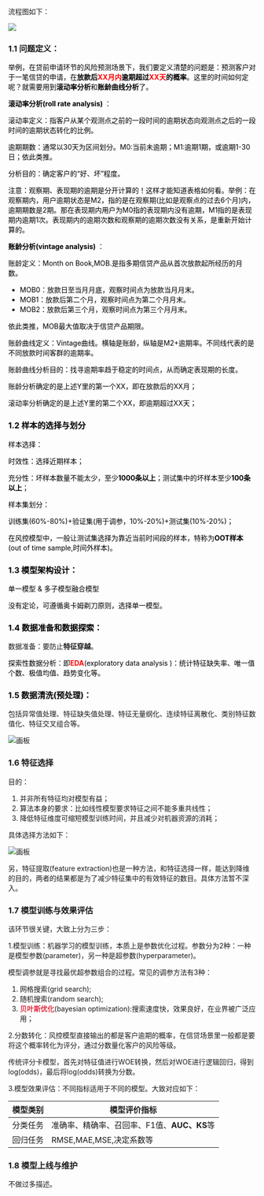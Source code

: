 流程图如下：

![](https://cdn.nlark.com/yuque/0/2024/png/2985714/1732604973660-ca12b6d5-ec24-40c7-b66f-7783da87551b.png)

### 1.1 问题定义：
<font style="color:black;">举例，在贷前申请环节的风险预测场景下，我们要定义清楚的问题是：预测客户对于一笔信贷的申请，在</font>**<font style="color:black;">放款后</font>****<font style="color:red;">XX月内</font>****<font style="color:black;">逾期超过</font>****<font style="color:red;">XX天</font>****<font style="color:black;">的概率</font>**<font style="color:black;">。这里的时间如何定呢？就需要用到</font>**<font style="color:black;">滚动率分析</font>**<font style="color:black;">和</font>**<font style="color:black;">账龄曲线分析</font>**<font style="color:black;">了。</font>

**<font style="color:black;">滚动率分析(roll rate analysis) </font>**<font style="color:black;">：</font>

<font style="color:black;">滚动率定义：指客户从某个观测点之前的一段时间的逾期状态向观测点之后的一段时间的逾期状态转化的比例。</font>

<font style="color:black;">逾期期数：通常以30天为区间划分。M0:当前未逾期；M1:逾期1期，或逾期1-30日；依此类推。</font>

<font style="color:black;">分析目的：确定客户的“好、坏”程度。</font>

<font style="color:black;">注意：观察期、表现期的逾期是分开计算的！这样才能知道表格如何看。举例：在观察期内，用户逾期状态是M2，指的是在观察期(比如是观察点的过去6个月)内，逾期期数是2期。那在表现期内用户为M0指的表现期内没有逾期，M1指的是表现期内逾期1次。表现期内的逾期次数和观察期的逾期次数没有关系，是重新开始计算的。</font>

**<font style="color:black;">账龄分析(vintage analysis) </font>**<font style="color:black;">：</font>

<font style="color:black;">账龄定义：Month on Book,MOB.是指多期信贷产品从首次放款起所经历的月数。</font>

+ <font style="color:black;">MOB0：放款日至当月月底，观察时间点为放款当月月末。</font>
+ <font style="color:black;">MOB1：放款后第二个月，观察时间点为第二个月月末。</font>
+ <font style="color:black;">MOB2：放款后第三个月，观察时间点为第三个月月末。</font>

<font style="color:black;">依此类推，MOB最大值取决于信贷产品期限。</font>

<font style="color:black;">账龄曲线定义：Vintage曲线。横轴是账龄，纵轴是M2+逾期率。不同线代表的是不同放款时间客群的逾期率。</font>

<font style="color:black;">账龄曲线分析目的：找寻逾期率趋于稳定的时间点，从而确定表现期的长度。</font>

<font style="color:black;">账龄分析确定的是上述</font><font style="color:black;">Y</font><font style="color:black;">里的第一个</font><font style="color:black;">XX</font><font style="color:black;">，即在放款后的</font><font style="color:black;">XX</font><font style="color:black;">月；</font>

<font style="color:black;">滚动率分析确定的是上述Y里的第二个XX，即逾期超过XX天；</font>

### <font style="color:black;">1.2 样本的选择与划分</font>
<font style="color:black;">样本选择：</font>

<font style="color:black;">时效性：选择近期样本；</font>

<font style="color:black;">充分性：坏样本数量不能太少，至少</font>**<font style="color:black;">1000条以上</font>**<font style="color:black;">；测试集中的坏样本至少</font>**<font style="color:black;">100条以上</font>**<font style="color:black;">；</font>

<font style="color:black;">样本集划分：</font>

<font style="color:black;">训练集(60%-80%)+验证集(用于调参，10%-20%)+测试集(10%-20%)；</font>

<font style="color:black;">在风控模型中，一般让测试集选择为靠近当前时间段的样本，特称为</font>**<font style="color:black;">OOT样本</font>**<font style="color:black;">(out of time sample,时间外样本)。</font>

### <font style="color:black;">1.3 模型架构设计：</font>
<font style="color:black;">单一模型  &   多子模型融合模型</font>

<font style="color:black;">没有定论，可遵循奥卡姆剃刀原则，选择单一模型。</font>

### <font style="color:black;">1.4 数据准备和数据探索：</font>
数据准备：要防止**特征穿越**。

<font style="color:black;">探索性数据分析</font>：<font style="color:black;">即</font>**<font style="color:red;">EDA</font>**<font style="color:black;">(exploratory data analysis )：统计特征缺失率、唯一值个数、极值均值、趋势变化等。</font>

### <font style="color:black;">1.5 数据清洗(预处理)：</font>
包括异常值处理、特征缺失值处理、特征无量纲化、连续特征离散化、类别特征数值化、特征交叉组合等。

![画板](https://cdn.nlark.com/yuque/0/2024/jpeg/2985714/1732610005301-64c7400e-e60e-4d7c-aaea-b13ece10c846.jpeg)

### 1.6 特征选择
目的：

1. 并非所有特征均对模型有益；
2. 算法本身的要求：比如线性模型要求特征之间不能多重共线性；
3. 降低特征维度可缩短模型训练时间，并且减少对机器资源的消耗；

具体选择方法如下：

![画板](https://cdn.nlark.com/yuque/0/2024/jpeg/2985714/1732614765455-549502e9-132b-420b-812e-0efc8ab55b82.jpeg)

另，特征提取(feature extraction)也是一种方法，和特征选择一样，能达到降维的目的，两者的结果都是为了减少特征集中的有效特征的数目。具体方法暂不深入。

### 1.7 模型训练与效果评估
该环节很关键，大致上分为三步：

1.模型训练：机器学习的模型训练，本质上是参数优化过程。参数分为2种：一种是模型参数(parameter)，另一种是超参数(hyperparameter)。

模型调参就是寻找最优超参数组合的过程。常见的调参方法有3种：

1. 网格搜索(grid search);
2. 随机搜索(random search);   
3. **<font style="color:#DF2A3F;">贝叶斯优化</font>**(bayesian optimization):搜索速度快，效果良好，在业界被广泛应用；    

2.分数转化：风控模型直接输出的都是客户逾期的概率，在信贷场景里一般都是要将这个概率转化为评分，通过分数量化客户的风险等级。

传统评分卡模型，首先对特征值进行WOE转换，然后对WOE进行逻辑回归，得到log(odds)，最后将log(odds)转换为分数。

3.模型效果评估：不同指标适用于不同的模型。大致对应如下：

| 模型类别 | 模型评价指标 |
| --- | --- |
| 分类任务 | 准确率、精确率、召回率、F1值、**AUC、KS**等 |
| 回归任务 | RMSE,MAE,MSE,决定系数等 |




### 1.8 模型上线与维护
不做过多描述。





